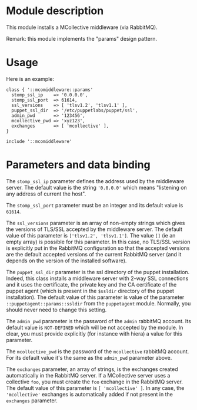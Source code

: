 # Module description

This module installs a MCollective middleware (via RabbitMQ).

Remark: this module implements the "params" design pattern.

# Usage

Here is an example:

```puppet
class { '::mcomiddleware::params'
  stomp_ssl_ip    => '0.0.0.0',
  stomp_ssl_port  => 61614,
  ssl_versions    => [ 'tlsv1.2', 'tlsv1.1' ],
  puppet_ssl_dir  => '/etc/puppetlabs/puppet/ssl',
  admin_pwd       => '123456',
  mcollective_pwd => 'xyz123',
  exchanges       => [ 'mcollective' ],
}

include '::mcomiddleware'
```


# Parameters and data binding

The `stomp_ssl_ip` parameter defines the address used by the
middleware server. The default value is the string
`'0.0.0.0'` which means "listening on any address of current
the host".

The `stomp_ssl_port` parameter must be an integer and its
default value is `61614`.

The `ssl_versions` parameter is an array of non-empty
strings which gives the versions of TLS/SSL accepted by the
middleware server. The default value of this parameter is
`['tlsv1.2', 'tlsv1.1']`. The value `[]` (ie an empty array)
is possible for this parameter. In this case, no TLS/SSL
version is explicitly put in the RabbitMQ configuration so
that the accepted versions are the default accepted versions
of the current RabbitMQ server (and it depends on the
version of the installed software).

The `puppet_ssl_dir` parameter is the ssl directory of the
puppet installation. Indeed, this class installs a
middleware server with 2-way SSL connections and it uses the
certificate, the private key and the CA certificate of the
puppet agent (which is present in the `$ssldir` directory of
the puppet installation). The default value of this
parameter is value of the parameter
`::puppetagent::params::ssldir` from the `puppetagent`
module. Normally, you should never need to change this
setting.

The `admin_pwd` parameter is the password of the `admin`
rabbitMQ account. Its default value is `NOT-DEFINED` which
will be not accepted by the module. In clear, you must
provide explicitly (for instance with hiera) a value for
this parameter.

The `mcollective_pwd` is the password of the `mcollective`
rabbitMQ account. For its default value it's the same as
the `admin_pwd` parameter above.

The `exchanges` parameter, an array of strings, is the
exchanges created automatically in the RabbitMQ server. If a
MCollective server uses a collective `foo`, you must create
the `foo` exchange in the RabbitMQ server. The default value
of this parameter is `[ 'mcollective' ]`. In any case, the
`'mcollective'` exchanges is automatically added if not
present in the `exchanges` parameter.


